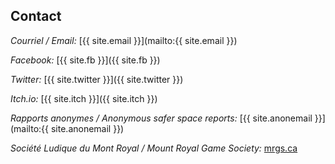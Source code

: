## Contact

*Courriel / Email:* [{{ site.email }}](mailto:{{ site.email }})

*Facebook:* [{{ site.fb }}]({{ site.fb }})

*Twitter:* [{{ site.twitter }}]({{ site.twitter }})

*Itch.io:* [{{ site.itch }}]({{ site.itch }})

*Rapports anonymes / Anonymous safer space reports:* [{{ site.anonemail }}](mailto:{{ site.anonemail }})

*Société Ludique du Mont Royal / Mount Royal Game Society:* [mrgs.ca](http://mrgs.ca/)
